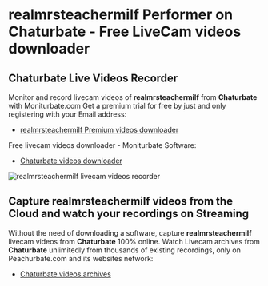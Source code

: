# realmrsteachermilf Performer on Chaturbate - Free LiveCam videos downloader

## Chaturbate Live Videos Recorder

Monitor and record livecam videos of **realmrsteachermilf** from **Chaturbate** with Moniturbate.com
Get a premium trial for free by just and only registering with your Email address:
* [realmrsteachermilf Premium videos downloader](https://moniturbate.com/request-demo-licence-key.html)

Free livecam videos downloader - Moniturbate Software:
* [Chaturbate videos downloader](https://moniturbate.com/moniturbate-download-software.html)

![realmrsteachermilf livecam videos recorder](https://peachurnet.com/templates/moniturbate-software.png)


## Capture realmrsteachermilf videos from the Cloud and watch your recordings on Streaming

Without the need of downloading a software, capture **realmrsteachermilf** livecam videos from **Chaturbate** 100% online.
Watch Livecam archives from **Chaturbate** unlimitedly from thousands of existing recordings, only on Peachurbate.com and its websites network:
* [Chaturbate videos archives](https://peachurnet.com/)